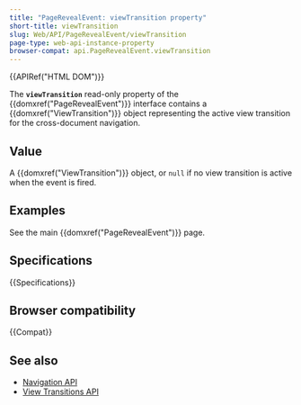 ```yaml
---
title: "PageRevealEvent: viewTransition property"
short-title: viewTransition
slug: Web/API/PageRevealEvent/viewTransition
page-type: web-api-instance-property
browser-compat: api.PageRevealEvent.viewTransition
---
```


{{APIRef("HTML DOM")}}

The **`viewTransition`** read-only property of the {{domxref("PageRevealEvent")}} interface contains a {{domxref("ViewTransition")}} object representing the active view transition for the cross-document navigation.

## Value

A {{domxref("ViewTransition")}} object, or `null` if no view transition is active when the event is fired.

## Examples

See the main {{domxref("PageRevealEvent")}} page.

## Specifications

{{Specifications}}

## Browser compatibility

{{Compat}}

## See also

- [Navigation API](/en-US/docs/Web/API/Navigation_API)
- [View Transitions API](/en-US/docs/Web/API/View_Transition_API)
